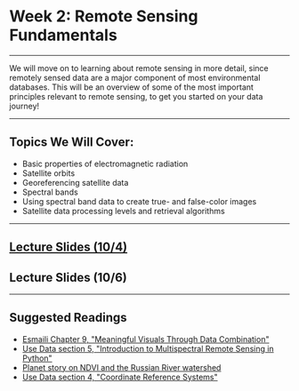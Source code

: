 # Week 2: Remote Sensing Fundamentals
-----------------

We will move on to learning about remote sensing in more detail, since remotely sensed data are a major component of most environmental databases. This will be an overview of some of the most important principles relevant to remote sensing, to get you started on your data journey!

_________________

## Topics We Will Cover:

* Basic properties of electromagnetic radiation
* Satellite orbits
* Georeferencing satellite data
* Spectral bands
* Using spectral band data to create true- and false-color images
* Satellite data processing levels and retrieval algorithms

__________________
## [Lecture Slides (10/4)](https://drive.google.com/file/d/1dKw-Lzk5bYhV8pZ2VKfdcMp2T-vXi4rT/view?usp=sharing)
## Lecture Slides (10/6)

------------------
## Suggested Readings

* [Esmaili Chapter 9, "Meaningful Visuals Through Data Combination"](https://agupubs.onlinelibrary.wiley.com/doi/10.1002/9781119606925.ch9)
* [Use Data section 5, "Introduction to Multispectral Remote Sensing in Python"](https://www.earthdatascience.org/courses/use-data-open-source-python/multispectral-remote-sensing/intro-multispectral-data/)
* [Planet story on NDVI and the Russian River watershed](https://www.planet.com/pulse/using-ndvi-differences-to-measure-drought-in-the-russian-river-watershed/)
* [Use Data section 4, "Coordinate Reference Systems"](https://www.earthdatascience.org/courses/earth-analytics/spatial-data-r/intro-to-coordinate-reference-systems/)
